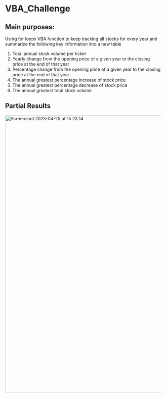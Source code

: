 # VBA_Challenge

## Main purposes: 
Using for loops VBA function to keep tracking all stocks for every year and summarize the following
key information into a new table
1. Total annual stock volume per ticker
2. Yearly change from the opening price of a given year to the closing price at the end of that year
3. Percentage change from the opening price of a given year to the closing price at the end of that year
4. The annual greatest percentage increase of stock price
5. The annual greatest percentage decrease of stock price
6. The annual greatest total stock volume

## Partial Results
<img width="897" alt="Screenshot 2023-04-25 at 15 23 14" src="https://user-images.githubusercontent.com/129706051/234381397-2c451abc-bc51-47ed-8412-64c6c69ee6c7.png">
